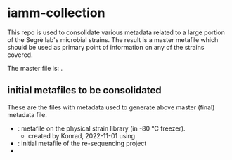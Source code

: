 # iamm-collection
This repo is used to consolidate various metadata related to a large portion of the Segrè lab's microbial strains. The result is a master metafile which should be used as primary point of information on any of the strains covered.

The master file is: []().

## initial metafiles to be consolidated
These are the files with metadata used to generate above master (final) metadata file.
 - [](20221101-strain_lib.csv): metafile on the physical strain library (in 
-80 °C freezer).
   - created by Konrad, 2022-11-01 using [](20221101-metadata_merge.R)
 - [](metafile.csv): initial metafile of the re-sequencing project
 - 
